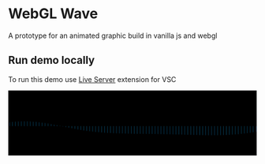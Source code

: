 # WebGL Wave

A prototype for an animated graphic build in vanilla js and webgl

## Run demo locally
To run this demo use [Live Server](https://marketplace.visualstudio.com/items?itemName=ritwickdey.LiveServer) extension for VSC

![Animated gif of wave demo](wave.gif?raw=true "Demo")